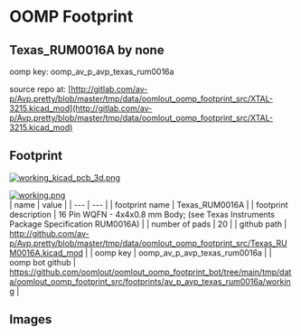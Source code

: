 # OOMP Footprint  
## Texas_RUM0016A  by none  
  
oomp key: oomp_av_p_avp_texas_rum0016a  
  
source repo at: [http://gitlab.com/av-p/Avp.pretty/blob/master/tmp/data/oomlout_oomp_footprint_src/XTAL-3215.kicad_mod](http://gitlab.com/av-p/Avp.pretty/blob/master/tmp/data/oomlout_oomp_footprint_src/XTAL-3215.kicad_mod)  
## Footprint  
  
[![working_kicad_pcb_3d.png](working_kicad_pcb_3d_600.png)](working_kicad_pcb_3d.png)  
  
[![working.png](working_600.png)](working.png)  
| name | value | 
| --- | --- | 
| footprint name | Texas_RUM0016A | 
| footprint description | 16 Pin WQFN - 4x4x0.8 mm Body; (see Texas Instruments Package Specification RUM0016A) | 
| number of pads | 20 | 
| github path | http://github.com/av-p/Avp.pretty/blob/master/tmp/data/oomlout_oomp_footprint_src/Texas_RUM0016A.kicad_mod | 
| oomp key | oomp_av_p_avp_texas_rum0016a | 
| oomp bot github | https://github.com/oomlout/oomlout_oomp_footprint_bot/tree/main/tmp/data/oomlout_oomp_footprint_src/footprints/av_p_avp_texas_rum0016a/working | 
## Images  
